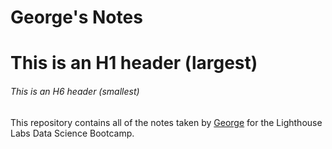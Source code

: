 # George's Notes
# This is an H1 header (largest)
###### This is an H6 header (smallest)

This repository contains all of the notes taken by [George](https://github.com/georgi3/lhl_notes) for the Lighthouse Labs Data Science Bootcamp.
